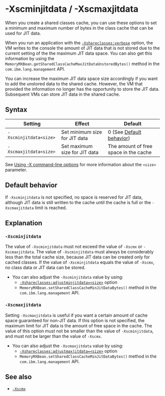 <!--
* Copyright (c) 2017, 2018 IBM Corp. and others
*
* This program and the accompanying materials are made
* available under the terms of the Eclipse Public License 2.0
* which accompanies this distribution and is available at
* https://www.eclipse.org/legal/epl-2.0/ or the Apache
* License, Version 2.0 which accompanies this distribution and
* is available at https://www.apache.org/licenses/LICENSE-2.0.
*
* This Source Code may also be made available under the
* following Secondary Licenses when the conditions for such
* availability set forth in the Eclipse Public License, v. 2.0
* are satisfied: GNU General Public License, version 2 with
* the GNU Classpath Exception [1] and GNU General Public
* License, version 2 with the OpenJDK Assembly Exception [2].
*
* [1] https://www.gnu.org/software/classpath/license.html
* [2] http://openjdk.java.net/legal/assembly-exception.html
*
* SPDX-License-Identifier: EPL-2.0 OR Apache-2.0 OR GPL-2.0 WITH
* Classpath-exception-2.0 OR LicenseRef-GPL-2.0 WITH Assembly-exception
-->

# -Xscminjitdata / -Xscmaxjitdata

When you create a shared classes cache, you can use these options to set a minimum and maximum number of bytes in the class cache that can be used for JIT data.

When you run an application with the [`-Xshareclasses:verbose`](xshareclasses.md#verbose) option, the VM writes to the console the amount of JIT data that is not stored due to the current setting of the the maximum JIT data space. You can also get this information by using the `MemoryMXBean.getSharedClassCacheMaxJitDataUnstoredBytes()` method in the `com.ibm.lang.management` API. 

You can increase the maximum JIT data space size accordingly if you want to add the unstored data to the shared cache. However, the VM that provided the information no longer has the opportunity to store the JIT data. Subsequent VMs can store JIT data in the shared cache.

## Syntax

| Setting               | Effect                        | Default                                       |
|-----------------------|-------------------------------|-----------------------------------------------|
|`-Xscminjitdata<size>` | Set minimum size for JIT data | 0 (See [Default behavior](#default-behavior)) |
|`-Xscmaxjitdata<size>` | Set maximum size for JIT data | The amount of free space in the cache         |

See [Using -X command-line options](x_jvm_commands.md) for more information about the `<size>` parameter.

## Default behavior

If `-Xscminjitdata` is not specified, no space is reserved for JIT data, although JIT data is still written to the cache until the cache is full or the `-Xscmaxjitdata` limit is reached. 

## Explanation

### `-Xscminjitdata`

The value of `-Xscminjitdata` must not exceed the value of `-Xscmx` or `-Xscmaxjitdata`. The value of `-Xscminjitdata` must always be considerably less than the total cache size, because JIT data can be created only for cached classes. If the value of `-Xscminjitdata` equals the value of `-Xscmx`, no class data or JIT data can be stored.

- You can also adjust the `-Xscminjitdata` value by using:
    - [`-Xshareclasses:adjustminjitdata=<size>`](xshareclasses.md#adjustminjitdata-cache-utility) option
    - `MemoryMXBean.setSharedClassCacheMinJitDataBytes()` method in the `com.ibm.lang.management` API.

### `-Xscmaxjitdata`

Setting `-Xscmaxjitdata` is useful if you want a certain amount of cache space guaranteed for non-JIT data. If this option is not specified, the maximum limit for JIT data is the amount of free space in the cache. The value of this option must not be smaller than the value of `-Xscminjitdata`, and must not be larger than the value of `-Xscmx`.

- You can also adjust the `-Xscmaxjitdata` value by using:
    - [`-Xshareclasses:adjustmaxjitdata=<size>`](xshareclasses.md#adjustmaxjitdata-cache-utility) option
    - `MemoryMXBean.setSharedClassCacheMinJitDataBytes()` method in the `com.ibm.lang.management` API.


## See also

- [`-Xscmx`](xscmx.md)












<!-- ==== END OF TOPIC ==== xscminjitdata.md ==== -->
<!-- ==== END OF TOPIC ==== xscmaxjitdata.md ==== -->





